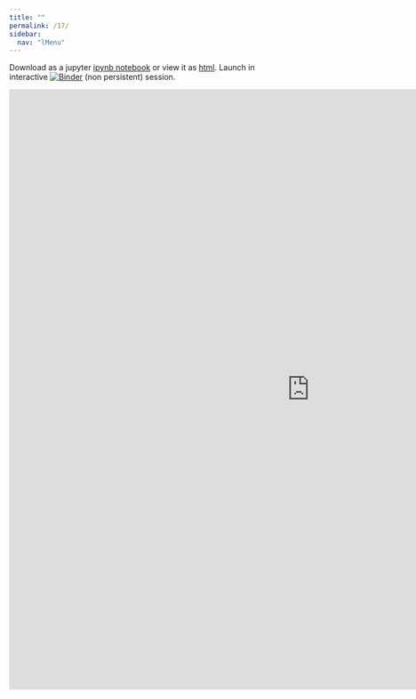 ```yaml
---
title: ""
permalink: /17/
sidebar:
  nav: "lMenu"
---
```


Download as a jupyter [ipynb notebook](https://datascience-intro.github.io/1MS041-2021/lectures/17.ipynb) or view it as [html](https://datascience-intro.github.io/1MS041-2021/lectures/17.html).
Launch in interactive <a  href="https://mybinder.org/v2/gh/datascience-intro/1MS041-2021/gh-pages?filepath=lectures%2F17.ipynb" target="_blank"><img src="https://mybinder.org/badge_logo.svg" alt="Binder"></a> (non persistent) session.

<iframe src="https://datascience-intro.github.io/1MS041-2021/lectures/17.html" width="1080" height="1080" frameborder="0"></iframe>

    
